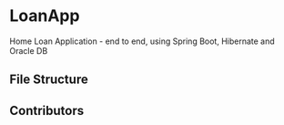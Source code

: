 # LoanApp
Home Loan Application - end to end, using Spring Boot, Hibernate and Oracle DB

## File Structure


## Contributors
